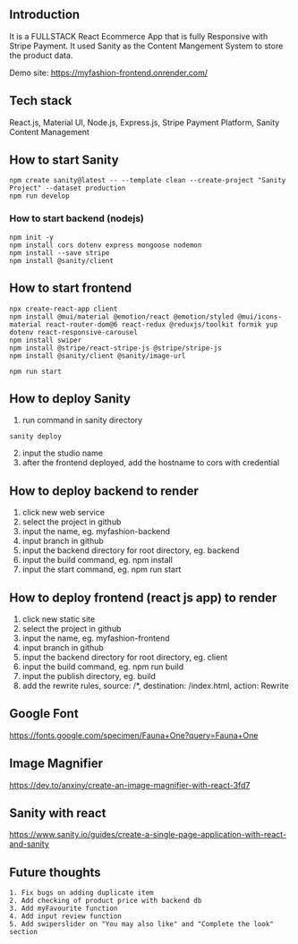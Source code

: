 ## Introduction
It is a FULLSTACK React Ecommerce App that is fully Responsive with Stripe Payment. It used Sanity as the Content Mangement System to store the product data. 

Demo site:  https://myfashion-frontend.onrender.com/

## Tech stack
React.js, Material UI, Node.js, Express.js, Stripe Payment Platform, Sanity Content Management

## How to start Sanity
```
npm create sanity@latest -- --template clean --create-project "Sanity Project" --dataset production
npm run develop
```
### How to start backend (nodejs)
```
npm init -y
npm install cors dotenv express mongoose nodemon
npm install --save stripe
npm install @sanity/client
```

## How to start frontend
```
npx create-react-app client
npm install @mui/material @emotion/react @emotion/styled @mui/icons-material react-router-dom@6 react-redux @reduxjs/toolkit formik yup dotenv react-responsive-carousel
npm install swiper
npm install @stripe/react-stripe-js @stripe/stripe-js
npm install @sanity/client @sanity/image-url

npm run start
```

## How to deploy Sanity
1. run command in sanity directory
```
sanity deploy
```
2. input the studio name
3. after the frontend deployed, add the hostname to cors with credential

## How to deploy backend to render
1. click new web service
2. select the project in github
3. input the name, eg. myfashion-backend
4. input branch in github
5. input the backend directory for root directory, eg. backend
6. input the build command, eg. npm install
7. input the start command, eg. npm run start

## How to deploy frontend (react js app) to render
1. click new static site
2. select the project in github
3. input the name, eg. myfashion-frontend
4. input branch in github
5. input the backend directory for root directory, eg. client
6. input the build command, eg. npm run build
7. input the publish directory, eg. build
8. add the rewrite rules, source: /*, destination: /index.html, action: Rewrite

## Google Font
https://fonts.google.com/specimen/Fauna+One?query=Fauna+One

## Image Magnifier
https://dev.to/anxiny/create-an-image-magnifier-with-react-3fd7

## Sanity with react
https://www.sanity.io/guides/create-a-single-page-application-with-react-and-sanity

## Future thoughts
```
1. Fix bugs on adding duplicate item
2. Add checking of product price with backend db
3. Add myFavourite function
4. Add input review function
5. Add swiperslider on "You may also like" and "Complete the look" section
```